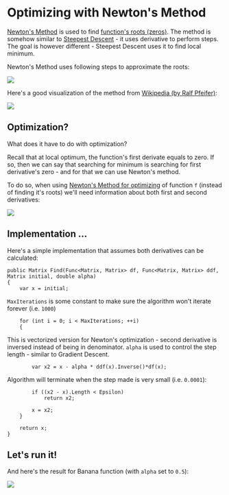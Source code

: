 # Optimizing with Newton's Method

[Newton's Method](<https://en.wikipedia.org/wiki/Newton%27s_method>) is used to find [function's roots (zeros)](<https://en.wikipedia.org/wiki/Zero_of_a_function>). The method is somehow similar to [Steepest Descent](<http://marcindrobik.pl/Post/NumericalOptimizationSteepestGradientDescent>) - it uses derivative to perform steps. The goal is however different - Steepest Descent uses it to find local minimum.

Newton's Method uses following steps to approximate the roots:

![](https://mandrostorage.blob.core.windows.net/blogfiles/NewtonMethod.jpg)

Here's a good visualization of the method from [Wikipedia (by Ralf Pfeifer)](<https://commons.wikimedia.org/wiki/File:NewtonIteration_Ani.gif>):

![](https://upload.wikimedia.org/wikipedia/commons/e/e0/NewtonIteration_Ani.gif)

## Optimization?

What does it have to do with optimization? 

Recall that at local optimum, the function's first derivate equals to zero. If so, then we can say that searching for minimum is searching for first derivative's zero - and for that we can use Newton's method.

To do so, when using [Newton's Method for optimizing](<https://en.wikipedia.org/wiki/Newton%27s_method_in_optimization>) of function `f` (instead of finding it's roots) we'll need information about both first and second derivatives:

![](https://mandrostorage.blob.core.windows.net/blogfiles/NewtonMethodOptimization.jpg)


## Implementation ...

Here's a simple implementation that assumes both derivatives can be calculated:

    public Matrix Find(Func<Matrix, Matrix> df, Func<Matrix, Matrix> ddf, Matrix initial, double alpha)
    {
        var x = initial;
        
`MaxIterations` is some constant to make sure the algorithm won't iterate forever (i.e. `1000`)        
        
        for (int i = 0; i < MaxIterations; ++i)
        {        
        
This is vectorized version for Newton's optimization - second derivative is inversed instead of being in denominator. `alpha` is used to control the step length - similar to Gradient Descent.          
        
            var x2 = x - alpha * ddf(x).Inverse()*df(x);

Algorithm will terminate when the step made is very small (i.e. `0.0001`):

            if ((x2 - x).Length < Epsilon)
                return x2;

            x = x2;
        }
        
        return x;
    }
  
## Let's run it!

And here's the result for Banana function (with `alpha` set to `0.5`):

![](https://mandrostorage.blob.core.windows.net/blogfiles/Stratosphere.MachineLearning.Studio_2016-03-31_22-11-36.png)

